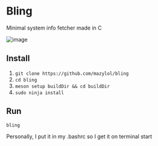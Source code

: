 # Bling
Minimal system info fetcher made in C

![image](https://github.com/user-attachments/assets/74aabec7-0664-4c13-95ef-133d755816c1)

## Install
1. `git clone https://github.com/mazylol/bling`
2. `cd bling`
3. `meson setup buildDir && cd buildDir`
4. `sudo ninja install`

## Run
`bling`

Personally, I put it in my .bashrc so I get it on terminal start
